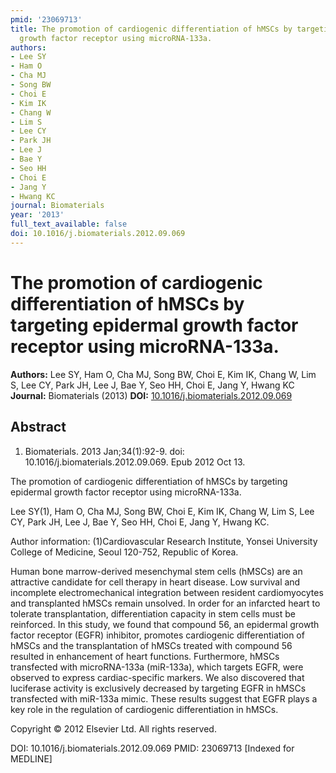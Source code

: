 ```yaml
---
pmid: '23069713'
title: The promotion of cardiogenic differentiation of hMSCs by targeting epidermal
  growth factor receptor using microRNA-133a.
authors:
- Lee SY
- Ham O
- Cha MJ
- Song BW
- Choi E
- Kim IK
- Chang W
- Lim S
- Lee CY
- Park JH
- Lee J
- Bae Y
- Seo HH
- Choi E
- Jang Y
- Hwang KC
journal: Biomaterials
year: '2013'
full_text_available: false
doi: 10.1016/j.biomaterials.2012.09.069
---
```


# The promotion of cardiogenic differentiation of hMSCs by targeting epidermal growth factor receptor using microRNA-133a.
**Authors:** Lee SY, Ham O, Cha MJ, Song BW, Choi E, Kim IK, Chang W, Lim S, Lee CY, Park JH, Lee J, Bae Y, Seo HH, Choi E, Jang Y, Hwang KC
**Journal:** Biomaterials (2013)
**DOI:** [10.1016/j.biomaterials.2012.09.069](https://doi.org/10.1016/j.biomaterials.2012.09.069)

## Abstract

1. Biomaterials. 2013 Jan;34(1):92-9. doi: 10.1016/j.biomaterials.2012.09.069.
Epub  2012 Oct 13.

The promotion of cardiogenic differentiation of hMSCs by targeting epidermal 
growth factor receptor using microRNA-133a.

Lee SY(1), Ham O, Cha MJ, Song BW, Choi E, Kim IK, Chang W, Lim S, Lee CY, Park 
JH, Lee J, Bae Y, Seo HH, Choi E, Jang Y, Hwang KC.

Author information:
(1)Cardiovascular Research Institute, Yonsei University College of Medicine, 
Seoul 120-752, Republic of Korea.

Human bone marrow-derived mesenchymal stem cells (hMSCs) are an attractive 
candidate for cell therapy in heart disease. Low survival and incomplete 
electromechanical integration between resident cardiomyocytes and transplanted 
hMSCs remain unsolved. In order for an infarcted heart to tolerate 
transplantation, differentiation capacity in stem cells must be reinforced. In 
this study, we found that compound 56, an epidermal growth factor receptor 
(EGFR) inhibitor, promotes cardiogenic differentiation of hMSCs and the 
transplantation of hMSCs treated with compound 56 resulted in enhancement of 
heart functions. Furthermore, hMSCs transfected with microRNA-133a (miR-133a), 
which targets EGFR, were observed to express cardiac-specific markers. We also 
discovered that luciferase activity is exclusively decreased by targeting EGFR 
in hMSCs transfected with miR-133a mimic. These results suggest that EGFR plays 
a key role in the regulation of cardiogenic differentiation in hMSCs.

Copyright © 2012 Elsevier Ltd. All rights reserved.

DOI: 10.1016/j.biomaterials.2012.09.069
PMID: 23069713 [Indexed for MEDLINE]

